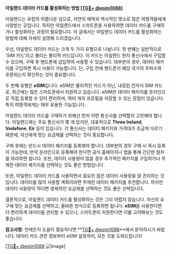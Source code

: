 **아일랜드 데이터 카드를 활성화하는 방법 [[TG💪+ @esim1088](https://t.me/s/esim1088)]**

아일랜드는 유럽의 아름다운 섬으로, 자연의 매력과 역사적인 명소로 많은 여행객들에게 사랑받는 곳입니다. 하지만 아일랜드에서 스마트폰을 사용하려면 데이터 카드를 구매하거나 활성화하는 과정이 필요합니다. 이 글에서는 아일랜드 데이터 카드를 활성화하는 방법에 대해 자세히 설명해 드리겠습니다.

우선, 아일랜드 데이터 카드는 크게 두 가지 유형으로 나뉩니다. 첫 번째는 일반적으로 'SIM 카드'라고 불리는 물리적 카드입니다. 이 카드는 아일랜드 현지 통신사에서 구입할 수 있으며, 구매 후 핸드폰에 삽입하여 사용할 수 있습니다. 대부분의 경우, 데이터 패키지를 구입하면 즉시 사용이 가능합니다. 단, 구입 전에 핸드폰이 해당 국가의 주파수와 호환되는지 확인하는 것이 중요합니다.

두 번째 유형은 **eSIM**입니다. eSIM은 물리적인 카드가 아닌, 내장된 전자식 SIM 카드로, 최근에는 많은 스마트폰에서 지원하고 있습니다. eSIM은 데이터 패키지를 온라인으로 직접 등록할 수 있어 편리하며, 여러 개의 프로필을 저장할 수 있는 장점이 있습니다. 특히 여행객에게는 매우 유용한 기능입니다.

아일랜드 데이터 카드를 구매하기 위해선 먼저 어떤 통신사를 선택할지 고민해야 합니다. 아일랜드에는 주요 통신사가 몇 개 있지만, 대표적으로 **Three Ireland**, **Vodafone**, **Eir** 등이 있습니다. 각 통신사는 데이터 패키지와 가격대가 조금씩 다르기 때문에, 자신에게 맞는 요금제를 선택하는 것이 중요합니다.

구매 후에는 반드시 데이터 패키지를 등록해야 합니다. 대부분의 경우 구매 시 즉시 등록이 가능한데, 만약 온라인으로 등록해야 한다면 공식 홈페이지나 앱을 통해 간단한 절차를 따라하면 됩니다. 또한, 데이터 사용량이 많을 경우 추가적인 패키지를 구입하거나 무제한 데이터 패키지를 선택하는 것도 좋은 방법입니다.

또한, 아일랜드 데이터 카드를 사용하면서 중요한 점은 데이터 사용량을 잘 관리하는 것입니다. 데이터를 많이 사용할 계획이라면 무제한 데이터 패키지를 추천합니다. 하지만 데이터 사용량이 적다면 경제적인 요금제를 선택하는 것도 좋은 선택입니다.

결론적으로, 아일랜드 데이터 카드를 활성화하는 것은 그리 어렵지 않습니다. 자신의 요구에 맞는 요금제를 선택하고, 올바른 방식으로 등록하면 됩니다. **eSIM**을 사용한다면 더 편리하게 데이터를 관리할 수 있으니, 스마트폰이 지원한다면 이를 고려해보는 것도 좋습니다.

**참고사항:** 언제든지 도움이 필요하다면 **[TG💪+ @esim1088](https://t.me/s/esim1088)**에서 문의하시기 바랍니다. 데이터 카드 관련 정보부터 eSIM 설정까지, 모든 것을 도와드립니다!

[[TG💪+ @esim1088](https://t.me/s/esim1088) ![Image](https://i.postimg.cc/Y0z9fWf4/image.png)]